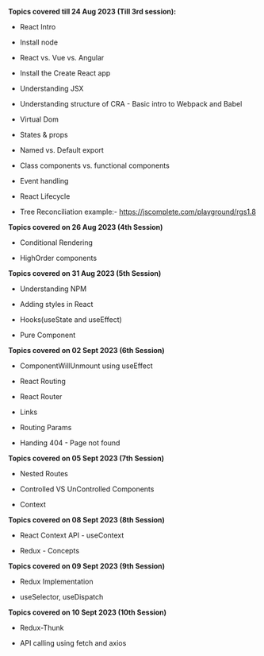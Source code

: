**Topics covered till 24 Aug 2023 (Till 3rd session):**

- React Intro 

- Install node

- React vs. Vue vs. Angular

- Install the Create React app

- Understanding JSX 

- Understanding structure of CRA - Basic intro to Webpack and Babel

- Virtual Dom

- States & props

- Named vs. Default export

- Class components vs. functional components

- Event handling 

- React Lifecycle

- Tree Reconciliation example:- https://jscomplete.com/playground/rgs1.8

**Topics covered on 26 Aug 2023 (4th Session)**

- Conditional Rendering

- HighOrder components

**Topics covered on 31 Aug 2023 (5th Session)**

- Understanding NPM

- Adding styles in React

- Hooks(useState and useEffect)

- Pure Component

**Topics covered on 02 Sept 2023 (6th Session)**

- ComponentWillUnmount using useEffect

- React Routing

- React Router

- Links

- Routing Params

- Handing 404 - Page not found

**Topics covered on 05 Sept 2023 (7th Session)**

- Nested Routes

- Controlled VS UnControlled Components

- Context

**Topics covered on 08 Sept 2023 (8th Session)**

- React Context API - useContext

- Redux - Concepts

**Topics covered on 09 Sept 2023 (9th Session)**

- Redux Implementation

- useSelector, useDispatch


**Topics covered on 10 Sept 2023 (10th Session)**

- Redux-Thunk

- API calling using fetch and axios
